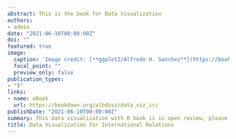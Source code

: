 ```yaml
---
abstract: This is the book for Data Visualization
authors:
- admin
date: "2021-06-10T00:00:00Z"
doi: ""
featured: true
image:
  caption: 'Image credit: [**ggplot2/Alfredo H. Sanchez**](https://bookdown.org/alhdzsz/data_viz_ir/)'
  focal_point: ""
  preview_only: false
publication_types:
- "5"
links:
- name: eBook
  url: https://bookdown.org/alhdzsz/data_viz_ir/
publishDate: "2021-06-10T00:00:00Z"
summary: This data visualization with R book is in open review, please feel free to contact me with any comments or questions!
title: Data Visualization for International Relations
---
```


